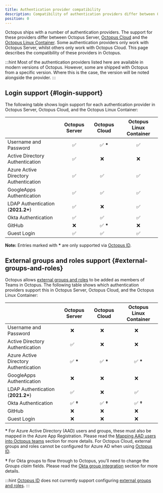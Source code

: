 ```yaml
---
title: Authentication provider compatibility
description: Compatibility of authentication providers differ between Octopus Server and Octopus Cloud.
position: 0
---
```


Octopus ships with a number of authentication providers. The support for these providers differ between Octopus Server, [Octopus Cloud](/docs/octopus-cloud/index.md) and the [Octopus Linux Container](/docs/installation/octopus-in-container/octopus-server-container-linux.md). Some authentication providers only work with Octopus Server, whilst others only work with Octopus Cloud. This page describes the compatibility of these providers in Octopus.

:::hint
Most of the authentication providers listed here are available in modern versions of Octopus. However, some are shipped with Octopus from a specific version. Where this is the case, the version will be noted alongside the provider.
:::

## Login support {#login-support}

The following table shows login support for each authentication provider in Octopus Server, Octopus Cloud, and the Octopus Linux Container:

|                                       | Octopus Server     | Octopus Cloud   | Octopus Linux Container |
|---------------------------------------|:------------------:|:---------------:|:-----------------------:|
| Username and Password                 | :white_check_mark: | :white_check_mark: **\*** | :white_check_mark: |
| Active Directory Authentication       | :white_check_mark: | :x:&nbsp;&nbsp;&nbsp; | :x: |
| Azure Active Directory Authentication | :white_check_mark: | :white_check_mark:&nbsp;&nbsp;&nbsp; | :white_check_mark: |
| GoogleApps Authentication             | :white_check_mark: | :white_check_mark:&nbsp;&nbsp;&nbsp; | :white_check_mark: |
| LDAP Authentication (**2021.2+**)| :white_check_mark: | :x:&nbsp;&nbsp;&nbsp; | :white_check_mark: |
| Okta Authentication                   | :white_check_mark: | :white_check_mark:&nbsp;&nbsp;&nbsp; | :white_check_mark: |
| GitHub                                | :x: | :white_check_mark: **\*** | :x: |
| Guest Login                           | :white_check_mark: | :white_check_mark:&nbsp;&nbsp;&nbsp; | :white_check_mark: |

**Note:** Entries marked with **\*** are only supported via [Octopus ID](/docs/security/authentication/octopusid-authentication.md).

## External groups and roles support {#external-groups-and-roles}

Octopus allows [external groups and roles](/docs/security/users-and-teams/external-groups-and-roles.md) to be added as members of Teams in Octopus. The following table shows which authentication providers support this in Octopus Server, Octopus Cloud, and the Octopus Linux Container:

|                                         | Octopus Server     | Octopus Cloud   | Octopus Linux Container |
|-----------------------------------------|:------------------:|:---------------:|:-----------------------:|
| Username and Password                   | :x:&nbsp;&nbsp;&nbsp; | :x:&nbsp;&nbsp;&nbsp; | :x:&nbsp;&nbsp;&nbsp; |
| Active Directory Authentication         | :white_check_mark:&nbsp;&nbsp;&nbsp; | :x:&nbsp;&nbsp;&nbsp; | :x:&nbsp;&nbsp;&nbsp; |
| Azure Active Directory Authentication   | :white_check_mark: **\*** | :white_check_mark: **\*** | :white_check_mark: **\*** |
| GoogleApps Authentication               | :x:&nbsp;&nbsp;&nbsp; | :x:&nbsp;&nbsp;&nbsp; | :x:&nbsp;&nbsp;&nbsp; |
| LDAP Authentication (**2021.2+**)  | :white_check_mark:&nbsp;&nbsp;&nbsp; | :x:&nbsp;&nbsp;&nbsp; | :white_check_mark:&nbsp;&nbsp;&nbsp; |
| Okta Authentication                     | :white_check_mark: **†**| :white_check_mark: **†** | :white_check_mark: **†**|
| GitHub                                  | :x:&nbsp;&nbsp;&nbsp; | :x:&nbsp;&nbsp;&nbsp; | :x:&nbsp;&nbsp;&nbsp; |
| Guest Login                             | :x:&nbsp;&nbsp;&nbsp; | :x:&nbsp;&nbsp;&nbsp; | :x:&nbsp;&nbsp;&nbsp; |

**\*** For Azure Active Directory (AAD) users and groups, these must also be mapped in the Azure App Registration. Please read the [Mapping AAD users into Octopus teams](/docs/security/authentication/azure-ad-authentication.md#mapping-aad-users-into-octopus-teams-optional) section for more details. For Octopus Cloud, external groups and roles cannot be configured for Azure AD when using [Octopus ID](/docs/security/authentication/octopusid-authentication.md).

**†** For Okta groups to flow through to Octopus, you'll need to change the _Groups claim_ fields. Please read the [Okta group integration](/docs/security/authentication/okta-authentication.md#Oktaauthentication-OpenIDConnectSettings-OktaGroups) section for more details.

:::hint
[Octopus ID](/docs/security/authentication/octopusid-authentication.md) does not currently support configuring [external groups and roles](/docs/security/users-and-teams/external-groups-and-roles.md).
:::
